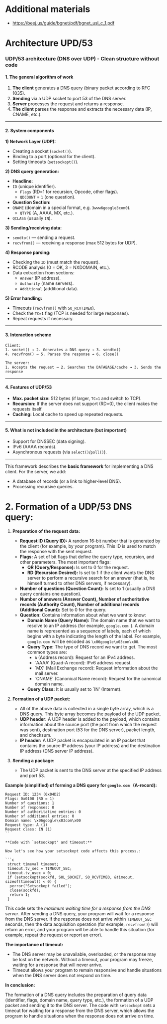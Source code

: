 # Additional materials
- https://beej.us/guide/bgnet/pdf/bgnet_usl_c_1.pdf

# Architecture UPD/53
### **UDP/53 architecture (DNS over UDP) - Clean structure without code**  

#### **1. The general algorithm of work**  
1. **The client** generates a DNS query (binary packet according to RFC 1035).
2. **Sending** via a UDP socket to port 53 of the DNS server.  
3. **Server** processes the request and returns a response.
4. **The client** parses the response and extracts the necessary data (IP, CNAME, etc.).  

---

#### **2. System components**  

**1) Network Layer (UDP):**  
- Creating a socket (`socket()`).
- Binding to a port (optional for the client).  
- Setting timeouts (`setsockopt()`).  

**2) DNS query generation:**  
- **Headline:**
- `ID` (unique identifier).  
  - `Flags` (RD=1 for recursion, Opcode, other flags).  
  - `QDCOUNT` = `1` (one question).  
- **Question Section:**
- `QNAME` (domain in a special format, e.g. `3www6google3com0`).  
  - `QTYPE` (A, AAAA, MX, etc.).
- `QCLASS` (usually `IN`).  

**3) Sending/receiving data:**  
- `sendto()` — sending a request.  
- `recvfrom()` — receiving a response (max 512 bytes for UDP).  

**4) Response parsing:**  
- Checking the `ID` (must match the request).  
- RCODE analysis (0 = OK, 3 = NXDOMAIN, etc.).
- Data extraction from sections:  
  - `Answer` (IP address).  
  - `Authority` (name servers).  
  - `Additional` (additional data).  

**5) Error handling:**  
- Timeouts (`recvfrom()` with `SO_RCVTIMEO`).  
- Check the `TC=1` flag (TCP is needed for large responses).  
- Repeat requests if necessary.  

---

#### **3. Interaction scheme**  
```
Client:  
1. socket() → 2. Generates a DNS query → 3. sendto()
4. recvfrom() → 5. Parses the response → 6. close()  

The server:  
1. Accepts the request → 2. Searches the DATABASE/cache → 3. Sends the response  
```

---

#### **4. Features of UDP/53**  
- **Max. packet size:** 512 bytes (if larger, `TC=1` and switch to TCP).  
- **Recursion:** If the server does not support (RD=0), the client makes the requests itself.  
- **Caching:** Local cache to speed up repeated requests.  

---

#### **5. What is not included in the architecture (but important)**  
- Support for DNSSEC (data signing).  
- IPv6 (AAAA records).  
- Asynchronous requests (via `select()`/`poll()`).  

---

This framework describes the **basic framework** for implementing a DNS client. For the server, we add:
- A database of records (or a link to higher-level DNS).  
- Processing recursive queries.

# 2. **Formation of a UDP/53 DNS query:**

1. **Preparation of the request data:**

    * **Request ID (Query ID):** A random 16-bit number that is generated by the client (for example, by your program). This ID is used to match the response with the sent request.
    * **Flags:** A set of bit flags that define the query type, recursion, and other parameters. The most important flags:
        *   **QR (Query/Response):** Is set to 0 for the request.
        *   **RD (Recursion Desired):** Is set to 1 if the client wants the DNS server to perform a recursive search for an answer (that is, he himself turned to other DNS servers, if necessary).
    * **Number of questions (Question Count):** Is set to 1 (usually a DNS query contains one question).
    * **Number of answers (Answer Count), Number of authoritative records (Authority Count), Number of additional records (Additional Count):** Set to 0 for the query.
    * **Question:** Contains information about what we want to know:
        * **Domain Name (Query Name):** The domain name that we want to resolve to an IP address (for example, `google.com `). A domain name is represented as a sequence of labels, each of which begins with a byte indicating the length of the label. For example, `google.com `will be encoded as `\x06google\x03com\x00`.
        * **Query Type:** The type of DNS record we want to get. The most common types are:
            * `A` (Address record): Request for an IPv4 address.
            * `AAAA' (Quad-A record): IPv6 address request.
            * `MX' (Mail Exchange record): Request information about the mail server.
            * `CNAME' (Canonical Name record): Request for the canonical domain name.
        * **Query Class:** It is usually set to `IN' (Internet).

2. **Formation of a UDP packet:**

    * All of the above data is collected in a single byte array, which is a DNS query. This byte array becomes the payload of the UDP packet.
    * **UDP header:** A UDP header is added to the payload, which contains information about the source port (the port from which the request was sent), destination port (53 for the DNS server), packet length, and checksum.
    * **IP header:** A UDP packet is encapsulated in an IP packet that contains the source IP address (your IP address) and the destination IP address (DNS server IP address).

3. **Sending a package:**

    * The UDP packet is sent to the DNS server at the specified IP address and port 53.

**Example (simplified) of forming a DNS query for `google.com ` (A-record):**

```
Request ID: 1234 (0x04D2)
Flags: 0x0100 (RD = 1)
Number of questions: 1
Number of responses: 0
Number of authoritative entries: 0
Number of additional entries: 0
Domain name: \x06google\x03com\x00
Request type: A (1)
Request class: IN (1)
``

**Code with `setsockopt' and timeout:**

Now let's see how your setsockopt code affects this process.:

```c
 struct timeval timeout;
 timeout.tv_sec = TIMEOUT_SEC;
 timeout.tv_usec = 0;
 if (setsockopt(sockfd, SOL_SOCKET, SO_RCVTIMEO, &timeout, sizeof(timeout)) < 0) {
  perror("Setsockopt failed");
  close(sockfd);
  return 1;
 }
```

This code sets the *maximum waiting time for a response from the DNS server*. After sending a DNS query, your program will wait for a response from the DNS server. If the response does not arrive within `TIMEOUT_SEC` seconds, then the data acquisition operation (for example, `recvfrom()`) will return an error, and your program will be able to handle this situation (for example, repeat the request or report an error).

**The importance of timeout:**

* The DNS server may be unavailable, overloaded, or the response may be lost on the network. Without a timeout, your program may freeze, waiting for a response that will never arrive.
* Timeout allows your program to remain responsive and handle situations when the DNS server does not respond on time.

**In conclusion:**

The formation of a DNS query includes the preparation of query data (identifier, flags, domain name, query type, etc.), the formation of a UDP packet and sending it to the DNS server. The code with `setsockopt` sets a timeout for waiting for a response from the DNS server, which allows the program to handle situations when the response does not arrive on time.